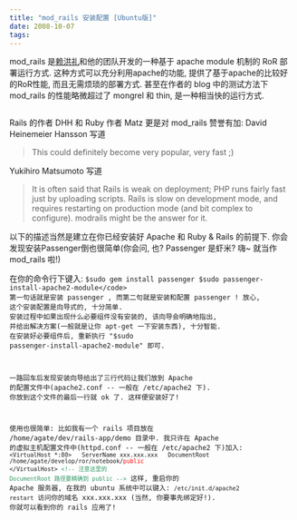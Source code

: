 ```yaml
---
title: "mod_rails 安装配置 [Ubuntu版]"
date: 2008-10-07
tags:
---
```


mod_rails 是<a href="http://izumi.plan99.net/blog/index.php/2008/03/31/benchmark-passenger-mod_rails-vs-mongrel-vs-thin/">赖洪礼</a>和他的团队开发的一种基于 apache module 机制的 RoR 部署运行方式. 这种方式可以充分利用apache的功能, 提供了基于apache的比较好的RoR性能, 而且无需烦琐的部署方式. 甚至在作者的 blog 中的测试方法下 mod_rails 的性能略微超过了 mongrel 和 thin, 是一种相当快的运行方式.

<img src="http://izumi.plan99.net/blog/wp-content/uploads/2008/03/passenger_mongrel_thin_benchmark.png" alt="" />

Rails 的作者 DHH 和 Ruby 作者 Matz 更是对 mod_rails 赞誉有加:
David Heinemeier Hansson 写道
<blockquote>This could definitely become very popular, very fast ;)</blockquote>
Yukihiro Matsumoto 写道
<blockquote>It is often said that Rails is weak on deployment; PHP runs fairly fast just by uploading scripts. Rails is slow on development mode, and requires restarting on production mode (and bit complex to configure). modrails might be the answer for it.</blockquote>
以下的描述当然是建立在你已经安装好 Apache 和 Ruby &amp; Rails 的前提下. 你会发现安装Passenger倒也很简单(你会问, 也? Passenger 是虾米? 嗨~ 就当作 mod_rails 啦!)

在你的命令行下键入:
<code>$sudo gem install passenger
$sudo passenger-install-apache2-module</code>
第一句话就是安装 passenger , 而第二句就是安装和配置 passenger ! 放心, 这个安装配置是向导式的, 十分简单. 安装过程中如果出现什么必要组件没有安装的, 该向导会明确地指出, 并给出解决方案(一般就是让你 apt-get 一下安装东西), 十分智能. 在安装好必要组件后, 重新执行 "$sudo passenger-install-apache2-module" 即可.

一路回车后发现安装向导给出了三行代码让我们放到 Apache 的配置文件中(apache2.conf -- 一般在 /etc/apache2 下). 你放到这个文件的最后一行就 ok 了. 这样便安装好了!

使用也很简单: 比如我有一个 rails 项目放在 /home/agate/dev/rails-app/demo 目录中. 我只许在 Apache 的虚拟主机配置文件中(httpd.conf -- 一般在 /etc/apache2 下)加入:
<code>&lt;VirtualHost *:80&gt;
&nbsp;&nbsp;ServerName xxx.xxx.xxx
&nbsp;&nbsp;DocumentRoot /home/agate/develop/ror/notebook/<span style="color: #ff0000;">public</span>
&lt;/VirtualHost&gt;
<span style="color: #339966;">&lt;!-- 注意这里的 DocumentRoot 路径要精确到 public --&gt;</span></code>
这样, 重启你的 Apache 服务器, 在我的 ubuntu 系统中可以键入:
<code>/etc/init.d/apache2 restart</code>
访问你的域名 xxx.xxx.xxx (当然, 你要事先绑定好!). 你就可以看到你的 rails 应用了!
